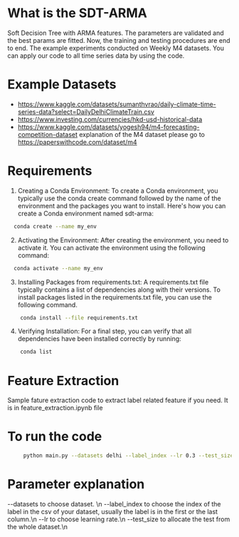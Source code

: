 # What is the SDT-ARMA

Soft Decision Tree with ARMA features. The parameters are validated and the best params are fitted. Now, the training and testing procedures are end to end. The example experiments conducted on Weekly M4 datasets. You can apply our code to all time series data by using the code. 

# Example Datasets
  
- https://www.kaggle.com/datasets/sumanthvrao/daily-climate-time-series-data?select=DailyDelhiClimateTrain.csv
- https://www.investing.com/currencies/hkd-usd-historical-data
- https://www.kaggle.com/datasets/yogesh94/m4-forecasting-competition-dataset
  explanation of the M4 dataset please go to https://paperswithcode.com/dataset/m4

# Requirements
  1. Creating a Conda Environment: To create a Conda environment, you typically use the conda create command followed by the name of the environment and the packages you want to install. Here's how you can create a Conda environment named sdt-arma:
  ```bash
    conda create --name my_env
  ```
  2. Activating the Environment: After creating the environment, you need to activate it. You can activate the environment using the following command: 
  ```bash
    conda activate --name my_env
  ```
  3. Installing Packages from requirements.txt: A requirements.txt file typically contains a list of dependencies along with their versions. To install packages listed in the requirements.txt file, you can use the following command.
  ```bash
      conda install --file requirements.txt
  ```
 4. Verifying Installation: For a final step, you can verify that all dependencies have been installed correctly by running:
  ```bash
      conda list
  ```
     
 
# Feature Extraction
Sample fature extraction code to extract label related feature if you need. It is in feature_extraction.ipynb file


# To run the code
```bash
     python main.py --datasets delhi --label_index --lr 0.3 --test_size 0.3 
```

# Parameter explanation
--datasets to choose dataset. \n
--label_index to choose the index of the label in the csv of your dataset, usually the label is in the first or the last column.\n
--lr to choose learning rate.\n
--test_size to allocate the test from the whole dataset.\n
